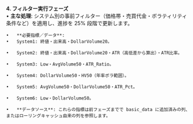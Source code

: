 **4. フィルター実行フェーズ**  
	•	**主な処理**: システム別の事前フィルター（価格帯・売買代金・ボラティリティ条件など）を適用し、進捗を 25% 段階で更新します。  
  
	•	**必要指標／データ**:  
	•	System1: 終値・出来高・DollarVolume20。  
  
	•	System2: 終値・出来高・DollarVolume20・ATR（高低差から算出）・ATR比率。  
  
	•	System3: Low・AvgVolume50・ATR_Ratio。  
  
	•	System4: DollarVolume50・HV50（年率ボラ範囲）。  
  
	•	System5: AvgVolume50・DollarVolume50・ATR_Pct。  
  
	•	System6: Low・DollarVolume50。  
  
	•	**データソース**: これらの指標は前フェーズまでで basic_data に追加済みの列、またはローリングキャッシュ由来の列を参照します。  

